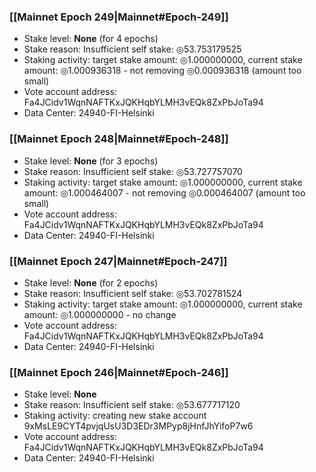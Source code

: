### [[Mainnet Epoch 249|Mainnet#Epoch-249]]
* Stake level: **None** (for 4 epochs)
* Stake reason: Insufficient self stake: ◎53.753179525
* Staking activity: target stake amount: ◎1.000000000, current stake amount: ◎1.000936318 - not removing ◎0.000936318 (amount too small)
* Vote account address: Fa4JCidv1WqnNAFTKxJQKHqbYLMH3vEQk8ZxPbJoTa94
* Data Center: 24940-FI-Helsinki
### [[Mainnet Epoch 248|Mainnet#Epoch-248]]
* Stake level: **None** (for 3 epochs)
* Stake reason: Insufficient self stake: ◎53.727757070
* Staking activity: target stake amount: ◎1.000000000, current stake amount: ◎1.000464007 - not removing ◎0.000464007 (amount too small)
* Vote account address: Fa4JCidv1WqnNAFTKxJQKHqbYLMH3vEQk8ZxPbJoTa94
* Data Center: 24940-FI-Helsinki
### [[Mainnet Epoch 247|Mainnet#Epoch-247]]
* Stake level: **None** (for 2 epochs)
* Stake reason: Insufficient self stake: ◎53.702781524
* Staking activity: target stake amount: ◎1.000000000, current stake amount: ◎1.000000000 - no change
* Vote account address: Fa4JCidv1WqnNAFTKxJQKHqbYLMH3vEQk8ZxPbJoTa94
* Data Center: 24940-FI-Helsinki
### [[Mainnet Epoch 246|Mainnet#Epoch-246]]
* Stake level: **None**
* Stake reason: Insufficient self stake: ◎53.677717120
* Staking activity: creating new stake account 9xMsLE9CYT4pvjqUsU3D3EDr3MPyp8jHnfJhYifoP7w6
* Vote account address: Fa4JCidv1WqnNAFTKxJQKHqbYLMH3vEQk8ZxPbJoTa94
* Data Center: 24940-FI-Helsinki